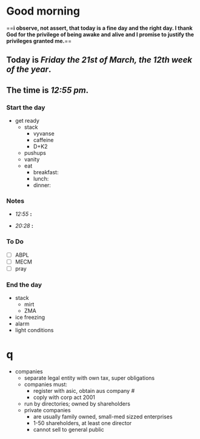 # Good morning

==**i observe, not assert, that today is a fine day and the right day. I thank God for the privilege of being awake and alive and I promise to justify the privileges granted me.**==

## Today is ***Friday the 21st of March, the 12th week of the year***.
## The time is ***12:55 pm***.
### Start the day
* get ready
	* stack
		* vyvanse
		* caffeine
		* D+K2
	* pushups
	* vanity
	* eat
		* breakfast:
		* lunch:
		* dinner:


### Notes

* *12:55* **:**   

* *20:28* **:**   


### To Do

- [ ] ABPL
- [ ] MECM
- [ ] pray

### End the day
* stack
	* mirt
	* ZMA
* ice freezing
* alarm
* light conditions

# q

* companies
	* separate legal entity with own tax, super obligations
	* companies must:
		* register with asic, obtain aus company #
		* coply with corp act 2001
	* run by directories; owned by shareholders
	* private companies
		* are usually family owned, small-med sizzed enterprises
		* 1-50 shareholders, at least one director
		* cannot sell to general public
